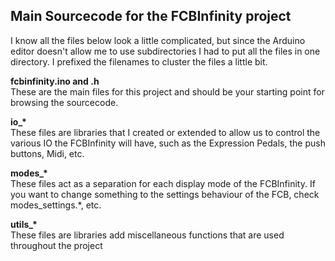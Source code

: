 ## Main Sourcecode for the FCBInfinity project ##

I know all the files below look a little complicated, but since the Arduino editor doesn't allow me to use subdirectories I had to put all the files in one directory. I prefixed the filenames to cluster the files a little bit.

**fcbinfinity.ino and .h**  
These are the main files for this project and should be your starting point for browsing the sourcecode.

**io\_\***  
These files are libraries that I created or extended to allow us to control the various IO the FCBInfinity will have, such as the Expression Pedals, the push buttons, Midi, etc.

**modes\_\***  
These files act as a separation for each display mode of the FCBInfinity. If you want to change something to the settings behaviour of the FCB, check modes\_settings.*, etc.

**utils\_\***  
These files are libraries add miscellaneous functions that are used throughout the project


